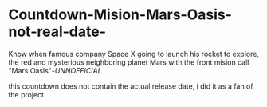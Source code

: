 # Countdown-Mision-Mars-Oasis-not-real-date-
Know when famous company Space X going to launch his rocket to explore, the red and mysterious neighboring planet Mars with the front mision call "Mars Oasis"-*UNNOFFICIAL*

this countdown does not contain the actual release date, i did it as a fan of the project


